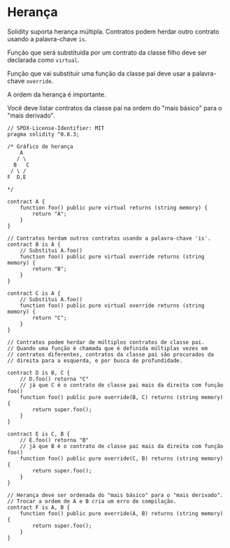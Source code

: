 # Herança

Solidity suporta herança múltipla. Contratos podem herdar outro contrato usando a palavra-chave `is`.

Função que será substituída por um contrato da classe filho deve ser declarada como `virtual`.

Função que vai substituir uma função da classe pai deve usar a palavra-chave `override`.

A ordem da herança é importante.

Você deve listar contratos da classe pai na ordem do "mais básico" para o "mais derivado".

```solidity
// SPDX-License-Identifier: MIT
pragma solidity ^0.8.3;

/* Gráfico de herança
    A
   / \
  B   C
 / \ /
F  D,E

*/

contract A {
    function foo() public pure virtual returns (string memory) {
        return "A";
    }
}

// Contratos herdam outros contratos usando a palavra-chave 'is'.
contract B is A {
    // Substitui A.foo()
    function foo() public pure virtual override returns (string memory) {
        return "B";
    }
}

contract C is A {
    // Substitui A.foo()
    function foo() public pure virtual override returns (string memory) {
        return "C";
    }
}

// Contratos podem herdar de múltiplos contratos de classe pai.
// Quando uma função é chamada que é definida múltiplas vezes em
// contratos diferentes, contratos da classe pai são procurados da
// direita para a esquerda, e por busca de profundidade.

contract D is B, C {
    // D.foo() retorna "C"
    // já que C é o contrato de classe pai mais da direita com função foo()
    function foo() public pure override(B, C) returns (string memory) {
        return super.foo();
    }
}

contract E is C, B {
    // E.foo() retorna "B"
    // já que B é o contrato de classe pai mais da direita com função foo()
    function foo() public pure override(C, B) returns (string memory) {
        return super.foo();
    }
}

// Herança deve ser ordenada do "mais básico" para o "mais derivado".
// Trocar a ordem de A e B cria um erro de compilação.
contract F is A, B {
    function foo() public pure override(A, B) returns (string memory) {
        return super.foo();
    }
}
```
